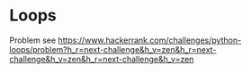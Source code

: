 # Loops

Problem see https://www.hackerrank.com/challenges/python-loops/problem?h_r=next-challenge&h_v=zen&h_r=next-challenge&h_v=zen&h_r=next-challenge&h_v=zen
